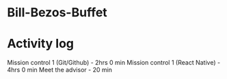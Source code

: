 # Bill-Bezos-Buffet

# Activity log
Mission control 1 (Git/Github) - 2hrs 0 min
Mission control 1 (React Native) - 4hrs 0 min
Meet the advisor - 20 min
